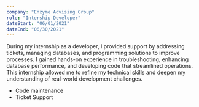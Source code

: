 ```yaml
---
company: "Enzyme Advising Group"
role: "Intership Developer"
dateStart: "06/01/2021"
dateEnd: "06/30/2021"
---
```

During my internship as a developer, 
I provided support by addressing tickets, managing databases, and programming solutions to improve processes. 
I gained hands-on experience in troubleshooting, enhancing database performance, and developing code that streamlined operations. 
This internship allowed me to refine my technical skills and deepen my understanding of real-world development challenges.


- Code maintenance
- Ticket Support
